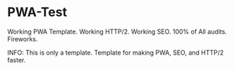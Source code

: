# PWA-Test

Working PWA Template.
Working HTTP/2.
Working SEO.
100% of All audits.
Fireworks.

INFO: This is only a template. Template for making PWA, SEO, and HTTP/2 faster.
